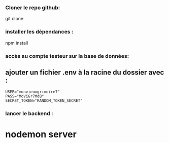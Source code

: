 ### Cloner le repo github:
git clone 
### installer les dépendances :
npm install
### accès au compte testeur sur la base de données:
## ajouter un fichier .env à la racine du dossier avec :
```
USER="monvieuxgrimoire7"
PASS="MoViGr7MdB"
SECRET_TOKEN="RANDOM_TOKEN_SECRET"
```
### lancer le backend :
# nodemon server